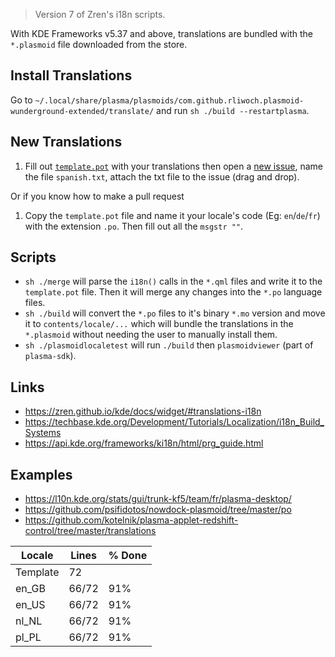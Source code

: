 > Version 7 of Zren's i18n scripts.

With KDE Frameworks v5.37 and above, translations are bundled with the `*.plasmoid` file downloaded from the store.

## Install Translations

Go to `~/.local/share/plasma/plasmoids/com.github.rliwoch.plasmoid-wunderground-extended/translate/` and run `sh ./build --restartplasma`.

## New Translations

1. Fill out [`template.pot`](template.pot) with your translations then open a [new issue](https://github.com/rliwoch/plasmoid-wunderground-extended/issues/new/choose), name the file `spanish.txt`, attach the txt file to the issue (drag and drop).

Or if you know how to make a pull request

1. Copy the `template.pot` file and name it your locale's code (Eg: `en`/`de`/`fr`) with the extension `.po`. Then fill out all the `msgstr ""`.

## Scripts

-   `sh ./merge` will parse the `i18n()` calls in the `*.qml` files and write it to the `template.pot` file. Then it will merge any changes into the `*.po` language files.
-   `sh ./build` will convert the `*.po` files to it's binary `*.mo` version and move it to `contents/locale/...` which will bundle the translations in the `*.plasmoid` without needing the user to manually install them.
-   `sh ./plasmoidlocaletest` will run `./build` then `plasmoidviewer` (part of `plasma-sdk`).

## Links

-   https://zren.github.io/kde/docs/widget/#translations-i18n
-   https://techbase.kde.org/Development/Tutorials/Localization/i18n_Build_Systems
-   https://api.kde.org/frameworks/ki18n/html/prg_guide.html

## Examples

-   https://l10n.kde.org/stats/gui/trunk-kf5/team/fr/plasma-desktop/
-   https://github.com/psifidotos/nowdock-plasmoid/tree/master/po
-   https://github.com/kotelnik/plasma-applet-redshift-control/tree/master/translations

|  Locale  |  Lines  | % Done|
|----------|---------|-------|
| Template |      72 |       |
| en_GB    |   66/72 |   91% |
| en_US    |   66/72 |   91% |
| nl_NL    |   66/72 |   91% |
| pl_PL    |   66/72 |   91% |
